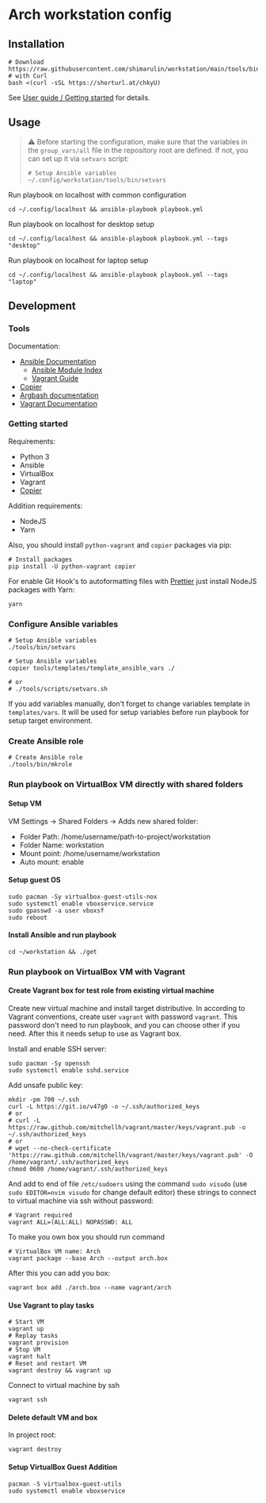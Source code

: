# Arch workstation config

## Installation

```shell
# Download https://raw.githubusercontent.com/shimarulin/workstation/main/tools/bin/install
# with Curl
bash <(curl -sSL https://shorturl.at/chkyU)
```

See [User guide / Getting started](docs/1.%20User%20guide/1.%20Getting%20started.md) for details.

## Usage

> :warning: Before starting the configuration, make sure that the variables in the `group_vars/all` file in the
> repository root are defined. If not, you can set up it via `setvars` script:
>
> ```shell
> # Setup Ansible variables
> ~/.config/workstation/tools/bin/setvars
> ```

Run playbook on localhost with common configuration

```shell
cd ~/.config/localhost && ansible-playbook playbook.yml
```

Run playbook on localhost for desktop setup

```shell
cd ~/.config/localhost && ansible-playbook playbook.yml --tags "desktop"
```

Run playbook on localhost for laptop setup

```shell
cd ~/.config/localhost && ansible-playbook playbook.yml --tags "laptop"
```

## Development

### Tools

Documentation:

- [Ansible Documentation](https://docs.ansible.com/ansible/latest/index.html)
  - [Ansible Module Index](https://docs.ansible.com/ansible/latest/modules/modules_by_category.html)
  - [Vagrant Guide](https://docs.ansible.com/ansible/latest/scenario_guides/guide_vagrant.html)
- [Copier](https://copier.readthedocs.io/en/latest/)
- [Argbash documentation](https://argbash.readthedocs.io/en/stable/)
- [Vagrant Documentation](https://www.vagrantup.com/docs/)

### Getting started

Requirements:

- Python 3
- Ansible
- VirtualBox
- Vagrant
- [Copier](https://github.com/copier-org/copier)

Addition requirements:

- NodeJS
- Yarn

Also, you should install `python-vagrant` and `copier` packages via pip:

```shell
# Install packages
pip install -U python-vagrant copier
```

For enable Git Hook's to autoformatting files with [Prettier](https://prettier.io/) just install NodeJS packages with
Yarn:

```shell
yarn
```

### Configure Ansible variables

```shell
# Setup Ansible variables
./tools/bin/setvars
```

```shell
# Setup Ansible variables
copier tools/templates/template_ansible_vars ./

# or
# ./tools/scripts/setvars.sh
```

If you add variables manually, don't forget to change variables template in `templates/vars`. It will be used for setup
variables before run playbook for setup target environment.

### Create Ansible role

```shell
# Create Ansible role
./tools/bin/mkrole
```

### Run playbook on VirtualBox VM directly with shared folders

#### Setup VM

VM Settings -> Shared Folders -> Adds new shared folder:

- Folder Path: /home/username/path-to-project/workstation
- Folder Name: workstation
- Mount point: /home/username/workstation
- Auto mount: enable

#### Setup guest OS

```shell
sudo pacman -Sy virtualbox-guest-utils-nox
sudo systemctl enable vboxservice.service
sudo gpasswd -a user vboxsf
sudo reboot
```

#### Install Ansible and run playbook

```shell
cd ~/workstation && ./get
```

### Run playbook on VirtualBox VM with Vagrant

#### Create Vagrant box for test role from existing virtual machine

Create new virtual machine and install target distributive. In according to Vagrant conventions, create user `vagrant`
with password `vagrant`. This password don't need to run playbook, and you can choose other if you need. After this it
needs setup to use as Vagrant box.

Install and enable SSH server:

```shell
sudo pacman -Sy openssh
sudo systemctl enable sshd.service
```

Add unsafe public key:

```shell
mkdir -pm 700 ~/.ssh
curl -L https://git.io/v47gO -o ~/.ssh/authorized_keys
# or
# curl -L https://raw.github.com/mitchellh/vagrant/master/keys/vagrant.pub -o ~/.ssh/authorized_keys
# or
# wget --no-check-certificate 'https://raw.github.com/mitchellh/vagrant/master/keys/vagrant.pub' -O /home/vagrant/.ssh/authorized_keys
chmod 0600 /home/vagrant/.ssh/authorized_keys
```

And add to end of file `/etc/sudoers` using the command `sudo visudo` (use `sudo EDITOR=nvim visudo` for change default
editor) these strings to connect to virtual machine via ssh without password:

```
# Vagrant required
vagrant ALL=(ALL:ALL) NOPASSWD: ALL
```

To make you own box you should run command

```shell
# VirtualBox VM name: Arch
vagrant package --base Arch --output arch.box
```

After this you can add you box:

```shell
vagrant box add ./arch.box --name vagrant/arch
```

#### Use Vagrant to play tasks

```shell
# Start VM
vagrant up
# Replay tasks
vagrant provision
# Stop VM
vagrant halt
# Reset and restart VM
vagrant destroy && vagrant up
```

Connect to virtual machine by ssh

```shell
vagrant ssh
```

#### Delete default VM and box

In project root:

```shell
vagrant destroy
```

#### Setup VirtualBox Guest Addition

```shell
pacman -S virtualbox-guest-utils
sudo systemctl enable vboxservice
```
